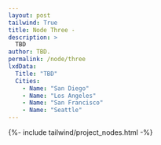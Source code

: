 ```yaml
---
layout: post
tailwind: True
title: Node Three - 
description: >
  TBD
author: TBD.
permalink: /node/three
lxdData:
  Title: "TBD"
  Cities:
    - Name: "San Diego"
    - Name: "Los Angeles"
    - Name: "San Francisco"
    - Name: "Seattle"
---
```

{%- include tailwind/project_nodes.html -%}
